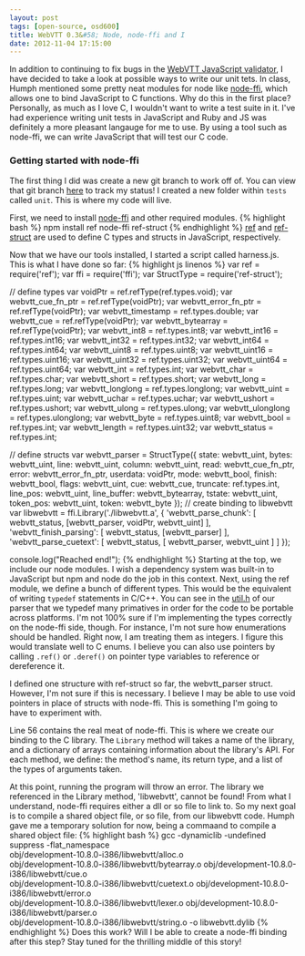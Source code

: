 ```yaml
---
layout: post
tags: [open-source, osd600]
title: WebVTT 0.3&#58; Node, node-ffi and I
date: 2012-11-04 17:15:00
---
```

In addition to continuing to fix bugs in the [WebVTT JavaScript validator](https://github.com/obsoke/node-webvtt/blob/master/lib/parser.js), I
have decided to take a look at possible ways to write our unit tets. In
class, Humph mentioned some pretty neat modules for node like
[node-ffi](https://github.com/rbranson/node-ffi), which allows one to
bind JavaScript to C functions. Why do this in the first place?
Personally, as much as I love C, I wouldn't want to write a test suite
in it. I've had experience writing unit tests in JavaScript and Ruby and
JS was definitely a more pleasant langauge for me to use. By using a
tool such as node-ffi, we can write JavaScript that will test
our C code.

### Getting started with node-ffi
The first thing I did was create a new git branch to work off of. You can view that git branch [here](https://github.com/obsoke/webvtt/tree/tests-unit_with_ffi) to track my status!
I created a new folder within <code>tests</code> called <code>unit</code>. This is
where my code will live.

First, we need to install
[node-ffi](https://github.com/rbranson/node-ffi) and other required modules.
{% highlight bash %}
npm install ref node-ffi ref-struct
{% endhighlight %}
[ref](https://github.com/TooTallNate/ref) and [ref-struct](https://github.com/TooTallNate/ref-struct) are used to define C types and structs in
JavaScript, respectively.

Now that we have our tools installed, I started a script called
harness.js. This is what I have done so far:
{% highlight js linenos %}
var ref = require('ref');
var ffi = require('ffi');
var StructType = require('ref-struct');

// define types
var voidPtr = ref.refType(ref.types.void);
var webvtt_cue_fn_ptr = ref.refType(voidPtr);
var webvtt_error_fn_ptr = ref.refType(voidPtr);
var webvtt_timestamp = ref.types.double;
var webvtt_cue = ref.refType(voidPtr);
var webvtt_bytearray = ref.refType(voidPtr);
var webvtt_int8 = ref.types.int8;
var webvtt_int16 = ref.types.int16;
var webvtt_int32 = ref.types.int32;
var webvtt_int64 = ref.types.int64;
var webvtt_uint8 = ref.types.uint8;
var webvtt_uint16 = ref.types.uint16;
var webvtt_uint32 = ref.types.uint32;
var webvtt_uint64 = ref.types.uint64;
var webvtt_int = ref.types.int;
var webvtt_char = ref.types.char;
var webvtt_short = ref.types.short;
var webvtt_long = ref.types.long;
var webvtt_longlong = ref.types.longlong;
var webvtt_uint = ref.types.uint;
var webvtt_uchar = ref.types.uchar;
var webvtt_ushort = ref.types.ushort;
var webvtt_ulong = ref.types.ulong;
var webvtt_ulonglong = ref.types.ulonglong;
var webvtt_byte = ref.types.uint8;
var webvtt_bool = ref.types.int;
var webvtt_length = ref.types.uint32;
var webvtt_status = ref.types.int;

// define structs
var webvtt_parser = StructType({
  state: webvtt_uint,
  bytes: webvtt_uint,
  line: webvtt_uint,
  column: webvtt_uint,
  read: webvtt_cue_fn_ptr,
  error: webvtt_error_fn_ptr,
  userdata: voidPtr,
  mode: webvtt_bool,
  finish: webvtt_bool,
  flags: webvtt_uint,
  cue: webvtt_cue,
  truncate: ref.types.int,
  line_pos: webvtt_uint,
  line_buffer: webvtt_bytearray,
  tstate: webvtt_uint,
  token_pos: webvtt_uint,
  token: webvtt_byte
});
// create binding to libwebvtt
var libwebvtt = ffi.Library('./libwebvtt.a', {
    'webvtt_parse_chunk': [ webvtt_status, [webvtt_parser, voidPtr, webvtt_uint] ],
    'webvtt_finish_parsing': [ webvtt_status, [webvtt_parser] ],
    'webvtt_parse_cuetext': [ webvtt_status, [ webvtt_parser, webvtt_uint ] ]
  });


console.log("Reached end!");
{% endhighlight %}
Starting at the top, we include our node modules. I wish a dependency
system was built-in to JavaScript but npm and node do the job in this
context. Next, using the ref module, we define a bunch of different
types. This would be the equivalent of writing <code>typedef</code>
statements in C/C++. You can see in the 
[util.h](https://github.com/humphd/webvtt/blob/seneca/include/webvtt/util.h)
of our parser that we typedef many primatives in order for the code to
be portable across platforms. I'm not 100% sure if I'm implementing the
types correctly on the node-ffi side, though. For instance, I'm not sure how enumerations should be
handled. Right now, I am treating them as integers. I figure this would
translate well to C enums. I believe you can also use pointers by calling
<code>.ref()</code> or <code>.deref()</code> on pointer type variables
to reference or dereference it.

I defined one structure with ref-struct so far, the webvtt_parser struct.
However, I'm not sure if this is necessary. I believe I may be able to
use void pointers in place of structs with node-ffi. This is something
I'm going to have to experiment with.

Line 56 contains the real meat of node-ffi. This is where we create our
binding to the C library. The <code>Library</code> method will takes a name of the
library, and a dictionary of arrays containing information about the
library's API. For each method, we define: the method's name, its return
type, and a list of the types of arguments taken.

At this point, running the program will throw an error. The library we
referenced in the Library method, 'libwebvtt', cannot be found! From
what I understand, node-ffi requires either a dll or so file to link to.
So my next goal is to compile a shared object file, or so file, from our
libwebvtt code. Humph gave me a temporary solution for now, being a
commaand to compile a shared object file:
{% highlight bash %}
gcc -dynamiclib -undefined suppress -flat_namespace \
obj/development-10.8.0-i386/libwebvtt/alloc.o \
obj/development-10.8.0-i386/libwebvtt/bytearray.o obj/development-10.8.0-i386/libwebvtt/cue.o \
obj/development-10.8.0-i386/libwebvtt/cuetext.o obj/development-10.8.0-i386/libwebvtt/error.o \
obj/development-10.8.0-i386/libwebvtt/lexer.o obj/development-10.8.0-i386/libwebvtt/parser.o \
obj/development-10.8.0-i386/libwebvtt/string.o -o libwebvtt.dylib
{% endhighlight %}
Does this work? Will I be able to create a node-ffi binding after this
step? Stay tuned for the thrilling middle of this story!
